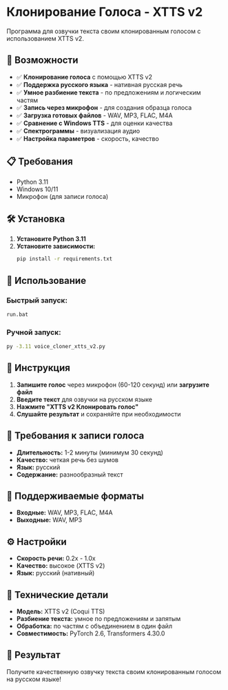 # Клонирование Голоса - XTTS v2

Программа для озвучки текста своим клонированным голосом с использованием XTTS v2.

## 🚀 Возможности

- ✅ **Клонирование голоса** с помощью XTTS v2
- ✅ **Поддержка русского языка** - нативная русская речь
- ✅ **Умное разбиение текста** - по предложениям и логическим частям
- ✅ **Запись через микрофон** - для создания образца голоса
- ✅ **Загрузка готовых файлов** - WAV, MP3, FLAC, M4A
- ✅ **Сравнение с Windows TTS** - для оценки качества
- ✅ **Спектрограммы** - визуализация аудио
- ✅ **Настройка параметров** - скорость, качество

## 📋 Требования

- Python 3.11
- Windows 10/11
- Микрофон (для записи голоса)

## 🛠️ Установка

1. **Установите Python 3.11**
2. **Установите зависимости:**
   ```bash
   pip install -r requirements.txt
   ```

## 🎯 Использование

### Быстрый запуск:
```bash
run.bat
```

### Ручной запуск:
```bash
py -3.11 voice_cloner_xtts_v2.py
```

## 📝 Инструкция

1. **Запишите голос** через микрофон (60-120 секунд) или **загрузите файл**
2. **Введите текст** для озвучки на русском языке
3. **Нажмите "XTTS v2 Клонировать голос"**
4. **Слушайте результат** и сохраняйте при необходимости

## 🎤 Требования к записи голоса

- **Длительность:** 1-2 минуты (минимум 30 секунд)
- **Качество:** четкая речь без шумов
- **Язык:** русский
- **Содержание:** разнообразный текст

## 📁 Поддерживаемые форматы

- **Входные:** WAV, MP3, FLAC, M4A
- **Выходные:** WAV, MP3

## ⚙️ Настройки

- **Скорость речи:** 0.2x - 1.0x
- **Качество:** высокое (XTTS v2)
- **Язык:** русский (нативный)

## 🔧 Технические детали

- **Модель:** XTTS v2 (Coqui TTS)
- **Разбиение текста:** умное по предложениям и запятым
- **Обработка:** по частям с объединением в один файл
- **Совместимость:** PyTorch 2.6, Transformers 4.30.0

## 🎉 Результат

Получите качественную озвучку текста своим клонированным голосом на русском языке!
